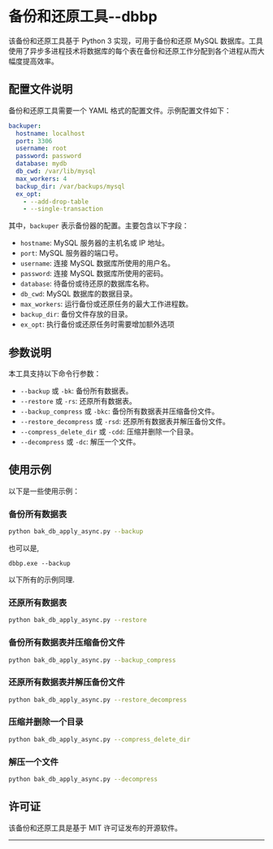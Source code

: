 # 备份和还原工具--dbbp

该备份和还原工具基于 Python 3 实现，可用于备份和还原 MySQL 数据库。工具使用了异步多进程技术将数据库的每个表在备份和还原工作分配到各个进程从而大幅度提高效率。

## 配置文件说明

备份和还原工具需要一个 YAML 格式的配置文件。示例配置文件如下：

```yaml
backuper:
  hostname: localhost
  port: 3306
  username: root
  password: password
  database: mydb
  db_cwd: /var/lib/mysql
  max_workers: 4
  backup_dir: /var/backups/mysql
  ex_opt:
    - --add-drop-table
    - --single-transaction
```

其中，`backuper` 表示备份器的配置。主要包含以下字段：

* `hostname`: MySQL 服务器的主机名或 IP 地址。
* `port`: MySQL 服务器的端口号。
* `username`: 连接 MySQL 数据库所使用的用户名。
* `password`: 连接 MySQL 数据库所使用的密码。
* `database`: 待备份或待还原的数据库名称。
* `db_cwd`: MySQL 数据库的数据目录。
* `max_workers`: 运行备份或还原任务的最大工作进程数。
* `backup_dir`: 备份文件存放的目录。
* `ex_opt`: 执行备份或还原任务时需要增加额外选项

## 参数说明

本工具支持以下命令行参数：

* `--backup` 或 `-bk`: 备份所有数据表。
* `--restore` 或 `-rs`: 还原所有数据表。
* `--backup_compress` 或 `-bkc`: 备份所有数据表并压缩备份文件。
* `--restore_decompress` 或 `-rsd`: 还原所有数据表并解压备份文件。
* `--compress_delete_dir` 或 `-cdd`: 压缩并删除一个目录。
* `--decompress` 或 `-dc`: 解压一个文件。

## 使用示例

以下是一些使用示例：

### 备份所有数据表

```sh
python bak_db_apply_async.py --backup
```

也可以是,

```shell
dbbp.exe --backup
```

以下所有的示例同理.

### 还原所有数据表

```sh
python bak_db_apply_async.py --restore
```

### 备份所有数据表并压缩备份文件

```sh
python bak_db_apply_async.py --backup_compress
```

### 还原所有数据表并解压备份文件

```sh
python bak_db_apply_async.py --restore_decompress
```

### 压缩并删除一个目录

```sh
python bak_db_apply_async.py --compress_delete_dir
```

### 解压一个文件

```sh
python bak_db_apply_async.py --decompress
```

## 许可证

该备份和还原工具是基于 MIT 许可证发布的开源软件。

---